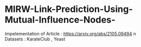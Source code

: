 # MIRW-Link-Prediction-Using-Mutual-Influence-Nodes-
Impelementation of Article : https://arxiv.org/abs/2105.09494 n\
Datasets : KarateClub , Yeast
